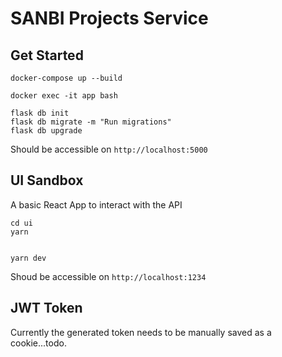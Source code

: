 # SANBI Projects Service

## Get Started

```
docker-compose up --build
```

```
docker exec -it app bash
```

```
flask db init
flask db migrate -m "Run migrations"
flask db upgrade
```
Should be accessible on `http://localhost:5000`

## UI Sandbox

A basic React App to interact with the API

```
cd ui
yarn


yarn dev
```
Shoud be accessible on `http://localhost:1234`


## JWT Token

Currently the generated token needs to be manually saved as a cookie...todo.